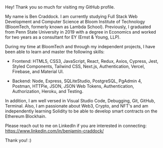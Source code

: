 Hey! Thank you so much for visiting my GitHub profile.

My name is Ben Craddock. I am currently studying Full Stack Web Development and Computer Science at Bloom Institute of Technology (BloomTech, formerly known as Lambda School). Previously, I graduated from Penn State University in 2019 with a degree in Economics and worked for two years as a consultant for EY (Ernst & Young, LLP).

During my time at BloomTech and through my independent projects, I have been able to learn and master the following skills:

- Frontend: HTML5, CSS3, JavaScript, React, Redux, Axios, Cypress, Jest, Styled Components, Tailwind CSS, Next.js, Authentication, Vercel, Firebase, and Material UI.

- Backend: Node, Express, SQLiteStudio, PostgreSQL, PgAdmin 4, Postman, HTTPie, JSON, JSON Web Tokens, Authentication, Authorization, Heroku, and Testing.

In addition, I am well versed in Visual Studio Code, Debugging, Git, GitHub, Terminal. Also, I am passionate about Web3, Crypto, and NFT's and am independently learning Solidity to be able to develop smart contracts on the Ethereum Blockhain.

Please reach out to me on LinkedIn if you are interested in connecting: https://www.linkedin.com/in/benjamin-craddock/

Thank you! :)
